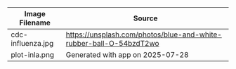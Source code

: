| Image Filename | Source |
|----|----|
| cdc-influenza.jpg | <https://unsplash.com/photos/blue-and-white-rubber-ball-O-54bzdT2wo> |
| plot-inla.png | Generated with app on 2025-07-28 |

